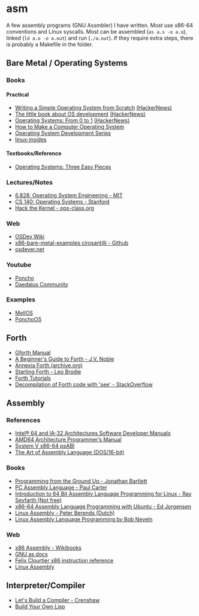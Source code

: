 # asm

A few assembly programs (GNU Assmbler) I have written.
Most use x86-64 conventions and Linux syscalls.
Most can be assembled (`as a.s -o a.o`), linked (`ld a.o -o a.out`) and run (`./a.out`).
If they require extra steps, there is probably a Makefile in the folder.

## Bare Metal / Operating Systems

### Books

#### Practical

- [Writing a Simple Operating System from Scratch](https://www.cs.bham.ac.uk/~exr/lectures/opsys/10_11/lectures/os-dev.pdf) [(HackerNews)](https://news.ycombinator.com/item?id=8380822)
- [The little book about OS development](https://littleosbook.github.io/) [(HackerNews)](https://news.ycombinator.com/item?id=13258063)
- [Operating Systems: From 0 to 1](https://github.com/tuhdo/os01) [(HackerNews)](https://news.ycombinator.com/item?id=13641949)
- [How to Make a Computer Operating System](https://samypesse.gitbook.io/how-to-create-an-operating-system/)
- [Operating System Development Series](http://www.brokenthorn.com/Resources/OSDevIndex.html)
- [linux-insides](https://0xax.gitbooks.io/linux-insides/content/index.html)

#### Textbooks/Reference

- [Operating Systems: Three Easy Pieces](https://pages.cs.wisc.edu/~remzi/OSTEP/)

### Lectures/Notes

- [6.828: Operating System Engineering - MIT](https://ocw.mit.edu/courses/electrical-engineering-and-computer-science/6-828-operating-system-engineering-fall-2012/index.htm)
- [CS 140: Operating Systems - Stanford](https://web.stanford.edu/~ouster/cgi-bin/cs140-spring20/index.php)
- [Hack the Kernel - ops-class.org](https://ops-class.org/)

### Web

- [OSDev Wiki](https://wiki.osdev.org/Main_Page)
- [x86-bare-metal-examples cirosantilli - Github](https://github.com/cirosantilli/x86-bare-metal-examples)
- [osdever.net](http://www.osdever.net/tutorials/)

### Youtube

- [Poncho](https://www.youtube.com/channel/UC15iQ_QzTPxB6yGzzifJfKA)
- [Daedalus Community](https://www.youtube.com/c/DaedalusCommunity)

### Examples

- [MellOS](https://github.com/mell-o-tron/MellOs)
- [PonchoOS](https://github.com/Absurdponcho/PonchoOS)

## Forth

- [Gforth Manual](https://www.complang.tuwien.ac.at/forth/gforth/Docs-html)
- [A Beginner's Guide to Forth - J.V. Noble](http://galileo.phys.virginia.edu/classes/551.jvn.fall01/primer.htm)
- [Annexia Forth (archive.org)](https://web.archive.org/web/20080509082146/http://www.annexia.org/forth)
- [Starting Forth - Leo Brodie](https://www.forth.com/starting-forth/)
- [Forth Tutorials](http://www.forth.org/tutorials.html)
- [Decompilation of Forth code with 'see' - StackOverflow](https://stackoverflow.com/questions/44014281/dissassembly-of-forth-code-words-with-see)

## Assembly

### References

- [Intel® 64 and IA-32 Architectures Software Developer Manuals](https://software.intel.com/content/www/us/en/develop/articles/intel-sdm.html)
- [AMD64 Architecture Programmer’s Manual](https://developer.amd.com/resources/developer-guides-manuals/)
- [System V x86-64 psABI](https://gitlab.com/x86-psABIs/x86-64-ABI)
- [The Art of Assembly Language (DOS/16-bit)](https://www.plantation-productions.com/Webster/www.artofasm.com/DOS/index.html)

### Books

- [Programming from the Ground Up - Jonathan Bartlett](https://download-mirror.savannah.gnu.org/releases/pgubook/ProgrammingGroundUp-1-0-booksize.pdf)
- [PC Assembly Language - Paul Carter](https://pacman128.github.io/pcasm/)
- [Introduction to 64 Bit Assembly Language Programming for Linux - Ray Seyfarth (Not free)](http://rayseyfarth.com/asm/)
- [x86-64 Assembly Language Programming with Ubuntu - Ed Jorgensen](http://www.egr.unlv.edu/~ed/x86.html)
- [Linux Assembly - Peter Berends (Dutch)](http://www.posix.nl/linuxassembly/)
- [Linux Assembly Language Programming by Bob Neveln](https://www.oreilly.com/library/view/linux-assembly-language/0130879401/)

### Web

- [x86 Assembly - Wikibooks](https://en.wikibooks.org/wiki/X86_Assembly)
- [GNU as docs](https://sourceware.org/binutils/docs/as/)
- [Felix Clourtier x86 instruction reference](https://www.felixcloutier.com/x86/)
- [Linux Assembly](http://asm.sourceforge.net/)

## Interpreter/Compiler

- [Let's Build a Compiler - Crenshaw](https://compilers.iecc.com/crenshaw/)
- [Build Your Own Lisp](http://www.buildyourownlisp.com/)
